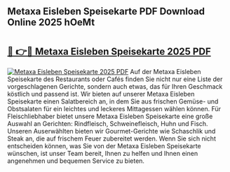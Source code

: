 ## Metaxa Eisleben Speisekarte PDF Download Online 2025 hOeMt

# <h2><a href="http://gcbji8.nevu.top/?p=Metaxa+Eisleben+Speisekarte">🔗 👉🔴 Metaxa Eisleben Speisekarte 2025 PDF</a></h2>

[![Metaxa Eisleben Speisekarte 2025 PDF](https://i.imgur.com/dBaPXMq.png)](http://gcbji8.nevu.top/?p=Metaxa+Eisleben+Speisekarte)
Auf der Metaxa Eisleben Speisekarte des Restaurants oder Cafés finden Sie nicht nur eine Liste der vorgeschlagenen Gerichte, sondern auch etwas, das für Ihren Geschmack köstlich und passend ist. Wir bieten auf unserer Metaxa Eisleben Speisekarte einen Salatbereich an, in dem Sie aus frischen Gemüse- und Obstsalaten für ein leichtes und leckeres Mittagessen wählen können. Für Fleischliebhaber bietet unsere Metaxa Eisleben Speisekarte eine große Auswahl an Gerichten: Rindfleisch, Schweinefleisch, Huhn und Fisch. Unseren Auserwählten bieten wir Gourmet-Gerichte wie Schaschlik und Steak an, die auf frischem Feuer zubereitet werden. Wenn Sie sich nicht entscheiden können, was Sie von der Metaxa Eisleben Speisekarte wünschen, ist unser Team bereit, Ihnen zu helfen und Ihnen einen angenehmen und bequemen Service zu bieten.
